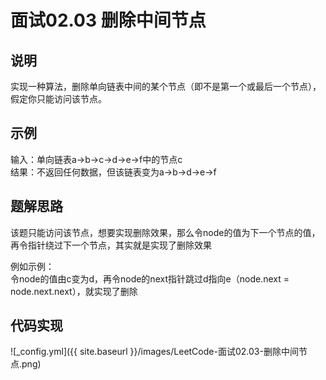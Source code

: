 # 面试02.03 删除中间节点

## 说明

实现一种算法，删除单向链表中间的某个节点（即不是第一个或最后一个节点），假定你只能访问该节点。  

## 示例

输入：单向链表a->b->c->d->e->f中的节点c  
结果：不返回任何数据，但该链表变为a->b->d->e->f  

## 题解思路

该题只能访问该节点，想要实现删除效果，那么令node的值为下一个节点的值，再令指针绕过下一个节点，其实就是实现了删除效果  

例如示例：  
令node的值由c变为d，再令node的next指针跳过d指向e（node.next = node.next.next），就实现了删除  

## 代码实现

![_config.yml]({{ site.baseurl }}/images/LeetCode-面试02.03-删除中间节点.png)